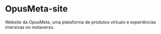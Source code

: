 # OpusMeta-site
Website da OpusMeta, uma plataforma de produtos virtuais e experiências imersivas no metaverso.
